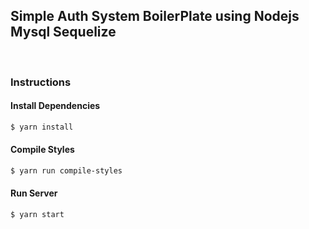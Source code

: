<br><br>

## Simple Auth System BoilerPlate using Nodejs Mysql Sequelize

<br>

### Instructions

#### Install Dependencies

```sh
$ yarn install
```

#### Compile Styles

```sh
$ yarn run compile-styles
```

#### Run Server

```sh
$ yarn start
```
